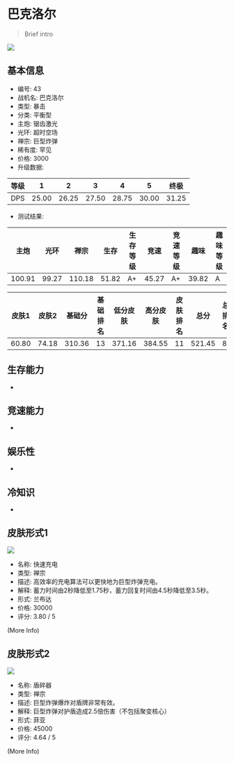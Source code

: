 # 巴克洛尔

> Brief intro

<img src="/ships/ship_43.png" style={{zoom:1}}/>

## 基本信息

- 编号: 43
- 战机名: 巴克洛尔
- 类型: 暴击
- 分类: 平衡型
- 主炮: 锯齿激光
- 光环: 超时空场
- 禅宗: 巨型炸弹
- 稀有度: 罕见
- 价格: 3000
- 升级数据: 

| 等级 | 1 | 2 | 3 | 4 | 5 | 终极 |
|--|--|--|--|--|--|--|
| DPS | 25.00 | 26.25 | 27.50 | 28.75 | 30.00 | 31.25 |

- 测试结果: 

| 主炮 | 光环 | 禅宗 | 生存 | 生存等级 | 竞速 | 竞速等级 | 趣味 | 趣味等级 |
|--|--|--|--|--|--|--|--|--|
| 100.91 | 99.27 | 110.18 | 51.82 | A+ | 45.27 | A+ | 39.82 | A |

| 皮肤1 | 皮肤2 | 基础分 | 基础排名 | 低分皮肤 | 高分皮肤 | 皮肤排名 | 总分 | 总排名 |
|--|--|--|--|--|--|--|--|--|
| 60.80 | 74.18 | 310.36 | 13 | 371.16 | 384.55 | 11 | 521.45 | 8 |

## 生存能力

-

## 竞速能力

-

## 娱乐性

-

## 冷知识

-

## 皮肤形式1

<img src="/ships/ship_43_apex_1.png" style={{zoom:1}}/>

- 名称: 快速充电
- 类型: 禅宗
- 描述: 高效率的充电算法可以更快地为巨型炸弹充电。
- 解释: 蓄力时间由2秒降低至1.75秒，蓄力回复时间由4.5秒降低至3.5秒。
- 形式: 兰布达
- 价格: 30000
- 评分: 3.80 / 5

(More Info)

## 皮肤形式2

<img src="/ships/ship_43_apex_2.png" style={{zoom:1}}/>

- 名称: 盾碎器
- 类型: 禅宗
- 描述: 巨型炸弹爆炸对盾牌非常有效。
- 解释: 巨型炸弹对护盾造成2.5倍伤害（不包括聚变核心）
- 形式: 菲亚
- 价格: 45000
- 评分: 4.64 / 5

(More Info)
